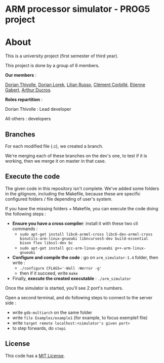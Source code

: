 # ARM processor simulator - PROG5 project

# About

This is a university project (first semester of third year).

This project is done by a group of 6 members.

__Our members__ :

[Dorian Thivolle](https://github.com/NoxFly/), [Dorian Lorek](https://github.com/EloGamerr), [Lilian Russo](https://github.com/Leer0r),
[Clément Corbillé](https://github.com/corbillc), [Etienne Gabert](https://github.com/MiniGabert), [Arthur Ducros](https://github.com/SpyciBear).

__Roles repartition__ :

Dorian Thivolle : Lead developer

All others : developers

## Branches

For each modified file (.c), we created a branch.

We're merging each of these branches on the dev's one, to test if it is working, then we merge it on master in that case.

## Execute the code

The given code in this repository isn't complete. We've added some folders in the gitignore, including the Makefile, because these are specific configured folders / file depending of user's system.

If you have the missing folders + Makefile, you can execute the code doing the following steps :

- __Ensure you have a cross compiler__: install it with these two cli commands :
    - `sudo apt-get install libc6-armel-cross libc6-dev-armel-cross binutils-arm-linux-gnueabi libncurses5-dev build-essential bison flex libssl-dev bc`
    - `sudo apt-get install gcc-arm-linux-gnueabi g++-arm-linux-gnueabi`
- __Configure and compile the code__ : go on `arm_simulator-1.4` folder, then write :
    - `./configure CFLAGS='-Wall -Werror -g'`
    - then if it succeed, write `make`
- Finally, __execute the created executable__ : `./arm_simulator`

Once the simulator is started, you'll see 2 port's numbers.

Open a second terminal, and do following steps to connect to the server side :
- write `gdb-multiarch` on the same folder
- write `file Examples/example1` (for example, to focus exemple1 file)
- write `target remote localhost:<simulator's given port>`
- to step forwards, do `stepi`

## License

This code has a [MIT License](https://github.com/NoxFly/ARM-processor-simulator/blob/master/License).